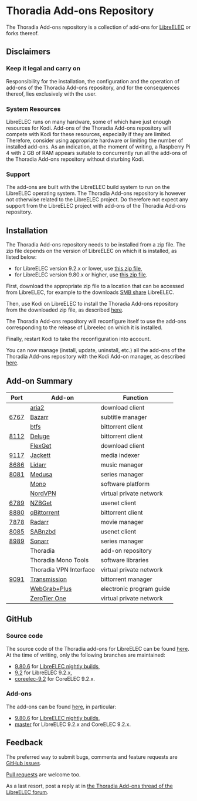 # Thoradia Add-ons Repository

The Thoradia Add-ons repository is a collection of add-ons for [LibreELEC](https://libreelec.tv/) or forks thereof.

## Disclaimers

### Keep it legal and carry on

Responsibility for the installation, the configuration and the operation of add-ons of the Thoradia Add-ons repository, and for the consequences thereof, lies exclusively with the user.

### System Resources

LibreELEC runs on many hardware, some of which have just enough resources for Kodi. Add-ons of the Thoradia Add-ons repository will compete with Kodi for these resources, especially if they are limited. Therefore, consider using appropriate hardware or limiting the number of installed add-ons. As an indication, at the moment of writing, a Raspberry Pi 4 with 2 GB of RAM appears suitable to concurrently run all the add-ons of the Thoradia Add-ons repository without disturbing Kodi.

### Support

The add-ons are built with the LibreELEC build system to run on the LibreELEC operating system. The Thoradia Add-ons repository is however not otherwise related to the LibreELEC project. Do therefore not expect any support from the LibreELEC project with add-ons of the Thoradia Add-ons repository.

## Installation

The Thoradia Add-ons repository needs to be installed from a zip file. The zip file depends on the version of LibreELEC on which it is installed, as listed below:

-   for LibreELEC version 9.2.x or lower, use [this zip file](https://github.com/thoradia/thoradia/releases/download/9.2.0.23/service.thoradia.9.2.0.23.zip),
-   for LibreELEC version 9.80.x or higher, use [this zip file](https://github.com/thoradia/thoradia/releases/download/9.80.5.24/service.thoradia.9.80.5.24.zip).

First, download the appropriate zip file to a location that can be accessed from LibreELEC, for example to the downloads [SMB share](https://wiki.libreelec.tv/accessing_libreelec#tab__sambasmb) LibreELEC.

Then, use Kodi on LibreELEC to install the Thoradia Add-ons repository from the downloaded zip file, as described [here](https://kodi.wiki/view/Add-on_manager#How_to_install_from_a_ZIP_file).

The Thoradia Add-ons repository will reconfigure itself to use the add-ons corresponding to the release of Libreelec on which it is installed.

Finally, restart Kodi to take the reconfiguration into account.

You can now manage (install, update, uninstall, etc.) all the add-ons of the Thoradia Add-ons repository with the Kodi Add-on manager, as described [here](https://kodi.wiki/view/Add-on_manager).

## Add-on Summary

| Port                                | Add-on                                            | Function                 |
| ----------------------------------- | ------------------------------------------------- | ------------------------ |
|                                     | [aria2](https://aria2.github.io/)                 | download client          |
| [6767](http://libreelec.local:6767) | [Bazarr](https://github.com/morpheus65535/bazarr) | subtitle manager         |
|                                     | [btfs](https://github.com/johang/btfs)            | bittorrent client        |
| [8112](http://libreelec.local:8112) | [Deluge](https://deluge-torrent.org/)             | bittorrent client        |
|                                     | [FlexGet](https://flexget.com/)                   | download client          |
| [9117](http://libreelec.local:9117) | [Jackett](https://github.com/Jackett/Jackett)     | media indexer            |
| [8686](http://libreelec.local:8686) | [Lidarr](https://lidarr.audio/)                   | music manager            |
| [8081](http://libreelec.local:8081) | [Medusa](https://github.com/pymedusa/Medusa)      | series manager           |
|                                     | [Mono](https://www.mono-project.com/)             | software platform        |
|                                     | [NordVPN](https://nordvpn.com/)                   | virtual private network  |
| [6789](http://libreelec.local:6789) | [NZBGet](https://nzbget.net/)                     | usenet client            |
| [8880](http://libreelec.local:8880) | [qBittorrent](https://www.qbittorrent.org/)       | bittorrent client        |
| [7878](http://libreelec.local:7878) | [Radarr](https://radarr.video/)                   | movie manager            |
| [8085](http://libreelec.local:8085) | [SABnzbd](https://sabnzbd.org/)                   | usenet client            |
| [8989](http://libreelec.local:8989) | [Sonarr](https://sonarr.tv/)                      | series manager           |
|                                     | Thoradia                                          | add-on repository        |
|                                     | Thoradia Mono Tools                               | software libraries       |
|                                     | Thoradia VPN Interface                            | virtual private network  |
| [9091](http://libreelec.local:9091) | [Transmission](https://transmissionbt.com/)       | bittorrent manager       |
|                                     | [WebGrab+Plus](http://webgrabplus.com/)           | electronic program guide |
|                                     | [ZeroTier One](https://www.zerotier.com/)         | virtual private network  |

## GitHub

### Source code

The source code of the Thoradia add-ons for LibreELEC can be found [here](https://github.com/thoradia/LibreELEC.tv/branches). At the time of writing, only the following branches are maintained:

-   [9.80.6](https://github.com/thoradia/LibreELEC.tv/tree/9.80.6) for [LibreELEC nightly builds](https://test.libreelec.tv/),
-   [9.2](https://github.com/thoradia/LibreELEC.tv/tree/9.2/) for LibreELEC 9.2.x,
-   [coreelec-9.2](https://github.com/thoradia/LibreELEC.tv/tree/coreelec-9.2/) for CoreELEC 9.2.x.

### Add-ons

The add-ons can be found [here](https://github.com/thoradia/thoradia/branches), in particular:

-   [9.80.6](https://github.com/thoradia/thoradia/tree/9.80.6) for [LibreELEC nightly builds](https://test.libreelec.tv/),
-   [master](https://github.com/thoradia/thoradia/tree/master) for LibreELEC 9.2.x and CoreELEC 9.2.x.

## Feedback

The preferred way to submit bugs, comments and feature requests are [GitHub issues](https://github.com/thoradia/LibreELEC.tv/issues).

[Pull requests](https://github.com/thoradia/LibreELEC.tv/pulls) are welcome too.

As a last resort, post a reply at in [the Thoradia Add-ons thread of the LibreELEC forum](https://forum.libreelec.tv/thread/2707-thoradia-add-ons/).
